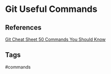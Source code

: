 # Git Useful Commands

## References
[Git Cheat Sheet 50 Commands You Should Know](https://www.freecodecamp.org/news/git-cheat-sheet/)

## Tags
#commands
